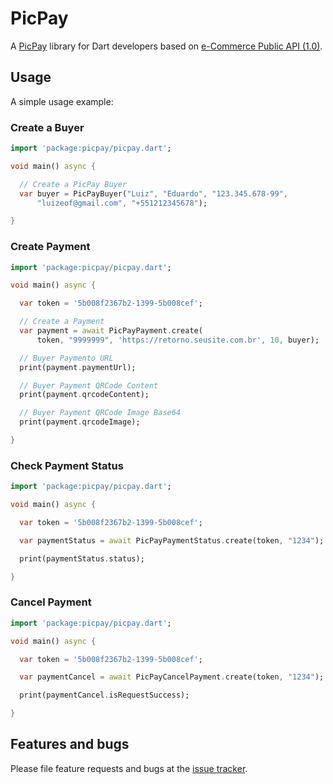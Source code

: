 # PicPay

A [PicPay](https://picpay.com/) library for Dart developers based on [e-Commerce Public API (1.0)](https://ecommerce.picpay.com/doc/).

## Usage

A simple usage example:

### Create a Buyer

```dart
import 'package:picpay/picpay.dart';

void main() async {

  // Create a PicPay Buyer
  var buyer = PicPayBuyer("Luiz", "Eduardo", "123.345.678-99",
      "luizeof@gmail.com", "+551212345678");

}
```

### Create Payment

```dart
import 'package:picpay/picpay.dart';

void main() async {

  var token = '5b008f2367b2-1399-5b008cef';

  // Create a Payment
  var payment = await PicPayPayment.create(
      token, "9999999", 'https://retorno.seusite.com.br', 10, buyer);

  // Buyer Paymento URL
  print(payment.paymentUrl);

  // Buyer Payment QRCode Content
  print(payment.qrcodeContent);

  // Buyer Payment QRCode Image Base64
  print(payment.qrcodeImage);

}
```

### Check Payment Status

```dart
import 'package:picpay/picpay.dart';

void main() async {

  var token = '5b008f2367b2-1399-5b008cef';

  var paymentStatus = await PicPayPaymentStatus.create(token, "1234");

  print(paymentStatus.status);

}
```

### Cancel Payment

```dart
import 'package:picpay/picpay.dart';

void main() async {

  var token = '5b008f2367b2-1399-5b008cef';

  var paymentCancel = await PicPayCancelPayment.create(token, "1234");

  print(paymentCancel.isRequestSuccess);

}
```

## Features and bugs

Please file feature requests and bugs at the [issue tracker][tracker].

[tracker]: https://github.com/stackingwidgets/picpay-dart/issues
